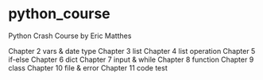 # python_course
Python Crash Course    by Eric Matthes 

Chapter 2 vars & date type
Chapter 3 list
Chapter 4 list operation
Chapter 5 if-else
Chapter 6 dict 
Chapter 7 input & while 
Chapter 8 function
Chapter 9 class
Chapter 10 file & error 
Chapter 11 code test

